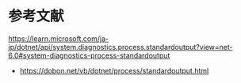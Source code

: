 # 参考文献

https://learn.microsoft.com/ja-jp/dotnet/api/system.diagnostics.process.standardoutput?view=net-6.0#system-diagnostics-process-standardoutput
- https://dobon.net/vb/dotnet/process/standardoutput.html
